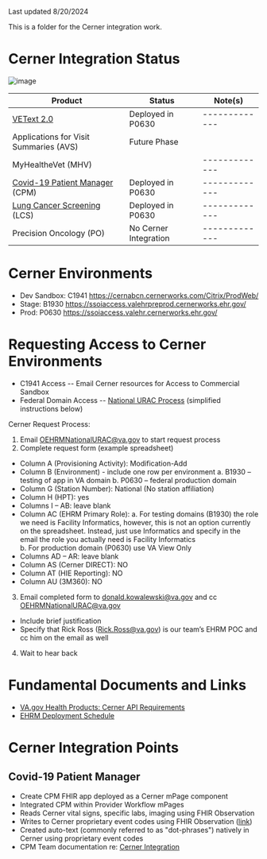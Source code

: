Last updated 8/20/2024

This is a folder for the Cerner integration work. 

# Cerner Integration Status

 ![image](https://user-images.githubusercontent.com/72028011/204892453-26fb3347-cc14-4bb0-8853-9833501dcd7d.png)

| Product  | Status |  Note(s) |
| ------------- | ------------- | ------------- |
| [VEText 2.0](https://github.com/department-of-veterans-affairs/vetext/wiki/VEText-2.0-Cerner-MVP) | Deployed in P0630 | ------------- |
| Applications for Visit Summaries (AVS) | Future Phase  |  |
| MyHealtheVet (MHV) |  | ------------- |
| [Covid-19 Patient Manager](https://github.com/department-of-veterans-affairs/covid-patient-manager/) (CPM) | Deployed in P0630 | ------------- |
| [Lung Cancer Screening](https://github.com/department-of-veterans-affairs/lung-cancer-screen-and-track) (LCS) | Deployed in P0630 | ------------- |
| Precision Oncology (PO) | No Cerner Integration | ------------- |

# Cerner Environments
- Dev Sandbox: C1941 https://cernabcn.cernerworks.com/Citrix/ProdWeb/
- Stage: B1930 https://ssoiaccess.valehrpreprod.cernerworks.ehr.gov/
- Prod: P0630 https://ssoiaccess.valehr.cernerworks.ehr.gov/

# Requesting Access to Cerner Environments
- C1941 Access -- Email Cerner resources for Access to Commercial Sandbox
- Federal Domain Access -- [National URAC Process](https://dvagov.sharepoint.com/:w:/r/sites/VACO.OEHRMvisn/SitesDeploy/_layouts/15/Doc.aspx?sourcedoc=%7B1C47011C-F604-4618-B4F5-8E0DC10A7F48%7D&file=National%20URAC%20Provisioning%20Process.docx&action=default&mobileredirect=true&DefaultItemOpen=1&wdhostclicktime=1667246077835&web=1&cid=ff60d63d-0a80-4a6f-abc8-ff1a819ec4d0) (simplified instructions below)

Cerner Request Process: 

1. Email OEHRMNationalURAC@va.gov to start request process 
2. Complete request form (example spreadsheet)
 - Column A (Provisioning Activity): Modification-Add 
 - Column B (Environment) - include one row per environment
  a. B1930 – testing of app in VA domain 
  b. P0630 – federal production domain 
 - Column G (Station Number): National (No station affiliation) 
 - Column H (HPT): yes
 - Columns I – AB: leave blank 
 - Column AC (EHRM Primary Role):
 a. For testing domains (B1930) the role we need is Facility Informatics, however, this is not an option currently on the spreadsheet. Instead, just use Informatics and specify in the email the role you actually need is Facility Informatics  
 b. For production domain (P0630) use VA View Only  
 - Columns AD – AR: leave blank 
 - Column AS (Cerner DIRECT): NO 
 - Column AT (HIE Reporting):   NO 
 - Column AU (3M360): NO 
3. Email completed form to donald.kowalewski@va.gov and cc OEHRMNationalURAC@va.gov 
 - Include brief justification 
 - Specify that Rick Ross (Rick.Ross@va.gov) is our team’s EHRM POC and cc him on the email as well  
4. Wait to hear back 
# Fundamental Documents and Links

- [VA.gov Health Products: Cerner API Requirements](https://dvagov.sharepoint.com/:w:/r/sites/CDSProgramTeam/Shared%20Documents/General/Resources/Cerner%20Integration/2020-jan-cerner-api-documentation-revision.docx?d=w62faab7c4cf14024a89d651351d9ca09&csf=1&web=1&e=E93zGz)
- [EHRM Deployment Schedule](https://digital.va.gov/ehr-modernization/resources/ehr-deployment-schedule/)

# Cerner Integration Points

## Covid-19 Patient Manager
- Create CPM FHIR app deployed as a Cerner mPage component 
- Integrated CPM within Provider Workflow mPages
- Reads Cerner vital signs, specific labs, imaging using FHIR Observation 
- Writes to Cerner proprietary event codes using FHIR Observation ([link](https://github.com/department-of-veterans-affairs/covid-patient-manager/wiki/Developer-Resources#cerner-writeback-and-resources))
- Created auto-text (commonly referred to as "dot-phrases") natively in Cerner using proprietary event codes
- CPM Team documentation re: [Cerner Integration ](https://github.com/department-of-veterans-affairs/covid-patient-manager/wiki/Cerner-Integration)

